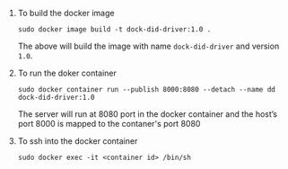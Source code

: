 1. To build the docker image
    ```
    sudo docker image build -t dock-did-driver:1.0 .
    ```
    The above will build the image with name `dock-did-driver` and version `1.0`.
1. To run the doker container
    ```
    sudo docker container run --publish 8000:8080 --detach --name dd dock-did-driver:1.0
    ```
    The server will run at 8080 port in the docker container and the host’s port 8000 is mapped to the contaner's port 8080

1. To ssh into the docker container
    ```
    sudo docker exec -it <container id> /bin/sh
    ```
